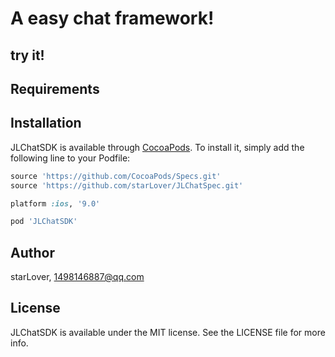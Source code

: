 # A easy chat framework!
## try it!

## Requirements

## Installation

JLChatSDK is available through [CocoaPods](https://cocoapods.org). To install
it, simply add the following line to your Podfile:


```ruby
source 'https://github.com/CocoaPods/Specs.git'
source 'https://github.com/starLover/JLChatSpec.git'

platform :ios, '9.0'

pod 'JLChatSDK'
```

## Author

starLover, 1498146887@qq.com

## License

JLChatSDK is available under the MIT license. See the LICENSE file for more info.
